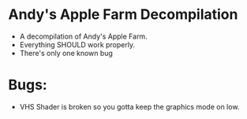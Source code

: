 # Andy's Apple Farm Decompilation

* A decompilation of Andy's Apple Farm.
* Everything SHOULD work properly.
* There's only one known bug

# Bugs:

* VHS Shader is broken so you gotta keep the graphics mode on low.
